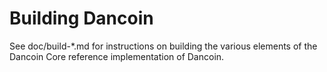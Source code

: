 Building Dancoin
================

See doc/build-*.md for instructions on building the various
elements of the Dancoin Core reference implementation of Dancoin.
